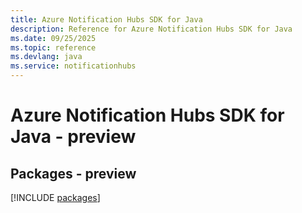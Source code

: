 ```yaml
---
title: Azure Notification Hubs SDK for Java
description: Reference for Azure Notification Hubs SDK for Java
ms.date: 09/25/2025
ms.topic: reference
ms.devlang: java
ms.service: notificationhubs
---
```

# Azure Notification Hubs SDK for Java - preview
## Packages - preview
[!INCLUDE [packages](notification-hubs-index.md)]